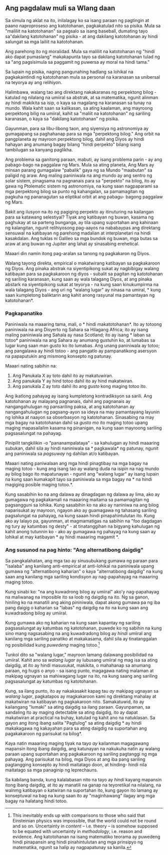 ## Ang pagdalaw muli sa Wlang daan

Sa simula ng aklat na ito, inilalagay ko sa isang paraan ng pagtingin at paano naproproseso ang katotohanan, pagkakatulad nito sa pisika. Mula sa "maliliit na katotohanan" sa pagsalo sa isang baseball, dumating tayo sa"dakilang katotohanan" ng pisika - at ang dakilang katotohanan ay hindi salungat sa mga lailiit na katotohanan.

Ang parehong ito ng moralidad. Mula sa maliliit na katotohanan ng "hindi ako dapat pumaslang" makakapunta tayo sa dakilang katotohanan tulad ng sa "ang pagsisimula sa paggamit ng puwersa ay moral na hindi tama."

Sa lupain ng pisika, naging pangunahing hadlang sa lohikal na pagkakaintindi ng katotohanan mula sa personal na karanasan sa unibersal na teyorya ay ang relihiyon.

Halimbawa, walang tao ang direktang nakakaranas ng perpektong bilog - katulad ng nilalang na umiiral sa abstrak, at sa matematika, ngunit alinman ay hindi makikita sa isip, o kaya sa magalang na karanasan sa tunay na mundo. Wala kahit saan sa kalikasan, sa ating kaalaman, ang mayroong perpektong bilig na umiiral, kahit sa "maliit na katotohanan" ng sariling karanasan, o kaya sa "dakilang katotohanan" ng pisika.

Gayunman, para sa libu-libong taon, ang siyensiya ng astronomiya ay gumagapang sa paghahanap para sa mga "perpektong bilog." Ang orbit na pangplaneta ay mayroon perpektong bilog, dahil ang Diyos ay hindi hahayan ang anumang bagay bilang "hindi perpekto" bilang isang tambilugan sa kanyang paglikha.

Ang problema sa ganitong paraan, mabuti, ay isang problema parin - ay ang pabago-bago na paggalaw ng Mars. Mula sa ating planeta, Ang Mars ay minsan parang gumagalaw "pabalik" gaya ng sa Mundo "maabutan" sa paligid ng araw. Ang maling paniniwala na ang mundo ay ang sentro ng solar sistem, pinagsama na pagnanais para sa "perpekto" na bilog, ito ay gawa ng Ptolematic sistem ng astronomiya, na kung saan nagpaparami sa mga perpektong bilog sa punto ng kahangalan, sa pamamagitan ng pagkuha ng pananagutan sa eliptikal orbit at ang pabagu- bagong paggalaw ng Mars.

Bakit ang ilusyon na ito ng pagiging perpekto ay itinuturing na kailangan para sa katawang selestiyal? Tiyak ang katibayan ng buwan, kasama ng paghukay at sa parteng bunganga, ay tila upang suportahan ang kahinaan ng kalangitan, ngunit relihiyosong pag-aayos na nababaypas ang direktang sensuwal na katibayan ng parehong madalian at interplanetari na hindi kasakdalan. Ang tuklas ni Galileo sa mga bundok ng buwan, mga butas sa araw at ang buwan ng Jupiter ang lahat ay sinasabing erehetical.

Maaari din namin itong pag-aralan sa tanong ng pagkakaron ng Diyos.

Walang tayong direkta, empirical o makatwirang katibayan sa pagkakaroon ng Diyos. Ang pinaka abstrak na siyentipikong sukat ay nagbibigay walang katibayan para sa pagkakaroon ng diyos - subalit sa pagitan ng katotohanan ng sariling karanasan, kung saan ay wala talagang Diyos, at ang pinaka abstark na siyentipikong sukat at teyorya - na kung saan kinukumpirma na wala talagang Diyos - ang uri ng "walang lugar" ay ninasa na umiral, * kung saan kumpletong baliktarin ang kahit anong rasyunal ma pamantayan ng katotohanan*.

### Pagkapanatiko

Paniniwala na maaaring tama, mali, o * hindi makatotohanan*. Ito ay totoong paniniwala na ang Disyerto ng Sahara sa Hilagang Africa; ito ay isang maling paniniwala ang Sahala ay nasa Scotland; ito ay isang * laban sa totoo* paniniwala na ang Sahara ay anumang gustuhin ko, at lumabas sa lugar kung saan man gusto ko ito lumabas. Ang unang paniniwala ay totoo; ang pangalawa ay hindi totoo - ang pangatlo ay pampanatikong asersyon na papaputukin ang mismong konsepto ng patunay.

Maaari nating sabihin na:

1. Ang Panukala X ay toto dahil ito ay makatuwiran.
2. Ang panukala Y ay hind totoo dahil ito ay hind makatwiran.
3. Ang panukala Z ay toto dahil ito ang *gusto* kong maging totoo ito.

Ang ikatlong pahayag ay isang kumpletong kontradiksyon sa sarili. Ang katotohanan ay malayang pagnanais, dahil ang pagnanais ay nangangahulugan ng pansariling paksa, at ang katotohanan ay nangangahulugan ng pagsang-ayon sa ideya na may pamantayang layunin ng lohika at naayon sa obserbasyon ng katotohanan. Sinasabing na may mga bagay na katotohanan dahil sa *gusto mo* ito maging totoo upang maging mapasailalim kasama ng pinanigan, na kung saan mayroong sariling pagsasalungat na pahayag.

Pinipilit tangkilikin -o "pananampalataya" - sa kahulugan ay hindi maaaring subukan, dahil sila ay hindi naniniwala sa * pagkawala* ng patunay, ngunit ang paniniwala sa *pagsuway* ng dahilan at/o katibayan.

Maaari nating paniwalaan ang mga hindi pinagtibay na mga bagay na maging totoo - kung ang isang tao ay walang duda na isipin na nag mundo ay bilog bago ito mapatunayan - ngunit ang "walang lugar" ay isang lupain na kung saan kumakapit tayo sa paniniwala sa mga bagay na * na hindi magiging posible maging totoo.*.

Kung sasabihin ko na ang dalawa ay dinagdagan ng dalawa ay lima, ako ay gumagawa ng pagkakamali na maaaring maitama sa pamamagitan ng pagsangguni sa lohika. Kung sasabihin ko na ako ay naniniwa na ang bilog naparisukat ay mayroon, ngayon ako ay guamagawa ng tahasang sariling pagsalungat na pahayag, na kung saaan hindi pinapahintulutan ito. Kung ako ay lalayo pa, gayunman, at magmamatigas na sabihin na "foo dagdagan ng tury ay katumbas ng desty" - at tinatanggihan na bigyang kahulugan ng kahit anong tutunnin ko - ako ay gumagawa ng pahayag na kung saan ay lohikal at may katibayan * ay hindi maaaring magamit *.

### Ang susunod na pag hinto: "Ang alternatibong daigdig"

Sa pangkalahatan, ang mga tao ay sinusubukang gumawa ng paraan para "isalaba" ang kanilang anti-empirical at anti-lohikal na paniniwala upang gumawa ng "alternatibong kaharian" o kaya "alternatibong daigdig" na kung saan ang kanilang mga sariling kondisyon ay nag-papahayag na maaaring maging totoo.

Kung sinabi ko: "na ang kuwadrong bilog ay umiiral" ako'y nag-papahayag na maliwanag na imposible ito sa loob ng daigdig na ito. Ng sa ganon, hiniling ko na manatili ang aking pininiwala, dapat akong gumawa pa ng iba pang daigig o kaharian sa "labas" ng daigdig na ito na kung saan ang kuwadradong bilog ay umiiral.

Kung gumawa ako ng kaharian na kung saan kapantay ng sariling pagsasalungat ay katumbas ng katotohanan, puwede ko ng sabihin na kung sino mang nagsasabing na ang kuwadradong bilog ay *hindi* umiiral ang kanilang mga sariling panatiko at makakasama, dahil sila ay tinatanggalan ng posibilidad kung *puwedeng* maging totoo.[^1]

Tunkol dito sa "walang lugar," mayroon lamang dalawang posibilidad na umiiral. Kahit ano sa *walang lugar* ay lubusang umiiral ng mag isa sa ating daigdig, at ito ay hindi masusukat, makikita, o mahahanap sa anumang paraan, ng hugis o anyo - sa isang punto, magagawa nating malaman at makipag ugnayan sa mahiwagang lugar na ito, na kung saang ang sariling pagsasalungat ay katumbas ng katotohanan.

Kung, sa ilang punto, ito ay nakakasakit kapag tau *ay* makipag ugnayan sa *walang lugar*, pagkatapos ay magkakaroon kami ng direktang mahalay at makatwiran na katibayan ng pagkakaroon nito. Samakatuwid, ito ay kailangang "lumaki" sa ating daigdig sa ilang paraan. Gayunpaman, sa sandaling ito ay maging detectable sa ating daigdig, ito ay dapat makatwiran at practical na buhay, katulad ng kahit ano na natuklasan. Sa gayon ang itong ibang salita "Pagtulog" sa ating daigdig * ay hindi makakagawa ng kakayahan para sa ating daigdig na suportahan ang pagakakaroon ng parisukat na bilog*.

Kaya natin maaaring maging tiyak na tayo *ay* kailanman magagawang mapansin itong ibang daigdig, ang katunayan na nakukuha natin ay walang paraan upang suportahan ang pagkakaroon ng sariling pagtanggi ng mga pahayag. Ang parisukat na bilog, mga Diyos at ang iba pang sariling pagtangging konsepto ay hindi maitatago doon, at hinding- hindi nila maitatago sa mga panaginip ng leprechauns.

Sa kabilang banda, kung kalalabasan nito na tayo ay *hindi* kayang mapansin itong ibang daigdig, at ito ay manatili na ganap na teyoretikal na nilalang, na walnmg katibayan o katwiran na suportahan ito, kung gayon ito lamang ay konseptuwal na bag na kung saan ito ay "maginhawang" ilagay ang mga bagay na halatang hindi totoo.

[^1]: This inevitably ends up with comparisons to those who said that Einsteinian physics was impossible, that the world could not be round and so on. Uncertainty in *content* – i.e. theory – is somehow supposed to be equated with uncertainty in *methodology*, i.e. reason and evidence. Ang katotohanan na isang matematiko teorama ay puwedeng hindi pinapansin ang hindi pinahintulutan ang mga prinsipyo ng matematika, ngunit sa halip ay nagpapatunay sa kanila.